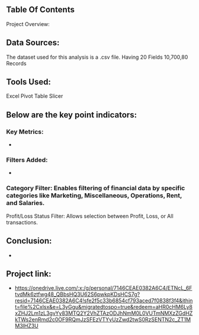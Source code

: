 ## Table Of Contents
Project Overview: 

## Data Sources:
The dataset used for this analysis is a .csv file. Having
 20 Fields 
 10,700,80 Records

## Tools Used:
Excel
Pivot Table
Slicer

## Below are the key point indicators:
### Key Metrics:
- 
### Filters Added:
- 
### Category Filter: Enables filtering of financial data by specific categories like Marketing, Miscellaneous, Operations, Rent, and Salaries.
Profit/Loss Status Filter: Allows selection between Profit, Loss, or All transactions.

## Conclusion:
-

## Project link:
- https://onedrive.live.com/:x:/g/personal/7146CEAE0382A6C4/ETNcL_6FtvdMk6ztfwg48_QBbsHQ3U62S6pwkpKDsHCS7g?resid=7146CEAE0382A6C4!sfe2f5c33b6854cf793aced7f0838f3f4&ithint=file%2Cxlsx&e=L3yGgu&migratedtospo=true&redeem=aHR0cHM6Ly8xZHJ2Lm1zL3gvYy83MTQ2Y2VhZTAzODJhNmM0L0VUTmNMXzZGdHZkTWs2enRmd2c0OF9RQmJzSFEzVTYyUzZwd2twS0RzSENTN2c_ZT1MM3lHZ3U
